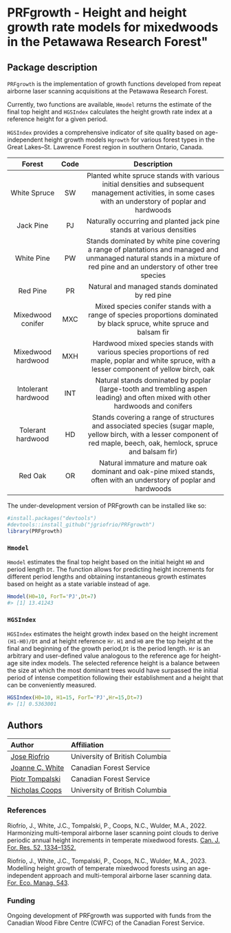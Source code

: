 
<!-- README.md is generated from README.Rmd. Please edit that file -->

# PRFgrowth - Height and height growth rate models for mixedwoods in the Petawawa Research Forest"

<!-- badges: start -->
<!-- badges: end -->

## Package description

`PRFgrowth` is the implementation of growth functions developed from
repeat airborne laser scanning acquisitions at the Petawawa Research
Forest.

Currently, two functions are available, `Hmodel` returns the estimate
of the final top height and `HGSIndex` calculates the height growth rate
index at a reference height for a given period.

`HGSIndex` provides a comprehensive indicator of site quality based on
age-independent height growth models `Hgrowth` for various forest types
in the Great Lakes–St. Lawrence Forest region in southern Ontario,
Canada.

|       Forest        | Code |                                                                                Description                                                                                 |
|:-------------------:|:----:|:--------------------------------------------------------------------------------------------------------------------------------------------------------------------------:|
|    White Spruce     |  SW  |         Planted white spruce stands with various initial densities and subsequent management activities, in some cases with an understory of poplar and hardwoods          |
|      Jack Pine      |  PJ  |                                                   Naturally occurring and planted jack pine stands at various densities                                                    |
|     White Pine      |  PW  |  Stands dominated by white pine covering a range of plantations and managed and unmanaged natural stands in a mixture of red pine and an understory of other tree species  |
|      Red Pine       |  PR  |                                                              Natural and managed stands dominated by red pine                                                              |
|  Mixedwood conifer  | MXC  |                          Mixed species conifer stands with a range of species proportions dominated by black spruce, white spruce and balsam fir                           |
| Mixedwood hardwood  | MXH  |             Hardwood mixed species stands with various species proportions of red maple, poplar and white spruce, with a lesser component of yellow birch, oak             |
| Intolerant hardwood | INT  |                       Natural stands dominated by poplar (large-tooth and trembling aspen leading) and often mixed with other hardwoods and conifers                       |
|  Tolerant hardwood  |  HD  | Stands covering a range of structures and associated species (sugar maple, yellow birch, with a lesser component of red maple, beech, oak, hemlock, spruce and balsam fir) |
|       Red Oak       |  OR  |                            Natural immature and mature oak dominant and oak-pine mixed stands, often with an understory of poplar and hardwoods                            |

The under-development version of PRFgrowth can be installed like so:

``` r
#install.packages("devtools")
#devtools::install_github("jgriofrio/PRFgrowth")
library(PRFgrowth)
```

### `Hmodel`

`Hmodel` estimates the final top height based on the initial height `H0`
and period length `Dt`. The function allows for predicting height
increments for different period lengths and obtaining instantaneous
growth estimates based on height as a state variable instead of age.

``` r
Hmodel(H0=10, ForT='PJ',Dt=7)
#> [1] 13.41243
```

### `HGSIndex`

`HGSIndex` estimates the height growth index based on the height
increment `(H1-H0)/Dt` and at height reference `Hr`. `H1` and `H0` are
the top height at the final and beginning of the growth period,`Dt` is the
period length. `Hr` is an arbitrary and user-defined value analogous to the
reference age for height-age site index models. The selected reference
height is a balance between the size at which the most dominant trees
would have surpassed the initial period of intense competition following
their establishment and a height that can be conveniently measured.

``` r
HGSIndex(H0=10, H1=15, ForT='PJ',Hr=15,Dt=7)
#> [1] 0.5363001
```

## Authors

| Author                                                                          | Affiliation                    |
|:--------------------------------------------------------------------------------|:-------------------------------|
| [Jose Riofrio](https://scholar.google.com/citations?user=wpicZNsAAAAJ&hl=es)    | University of British Columbia |
| [Joanne C. White](https://scholar.google.ca/citations?user=bqjk4skAAAAJ&hl=en/) | Canadian Forest Service        |
| [Piotr Tompalski](https://scholar.google.ca/citations?user=RtYdz0cAAAAJ&hl=en/) | Canadian Forest Service        |
| [Nicholas Coops](https://scholar.google.ca/citations?user=XvUF8dUAAAAJ&hl=es/)  | University of British Columbia |


### References

Riofrío, J., White, J.C., Tompalski, P., Coops, N.C., Wulder, M.A.,
2022. Harmonizing multi-temporal airborne laser scanning point clouds to
derive periodic annual height increments in temperate mixedwood forests.
[Can. J. For. Res. 52,
1334–1352.](https://cdnsciencepub.com/doi/10.1139/cjfr-2022-0055)

Riofrío, J., White, J.C., Tompalski, P., Coops, N.C., Wulder, M.A.,
2023. Modelling height growth of temperate mixedwood forests using an
age-independent approach and multi-temporal airborne laser scanning
data. [For. Eco. Manag. 543](https://www.sciencedirect.com/science/article/pii/S0378112723003717).

### Funding 
Ongoing development of PRFgrowth was supported with funds from the Canadian Wood Fibre Centre (CWFC) of the Canadian Forest
Service. 
